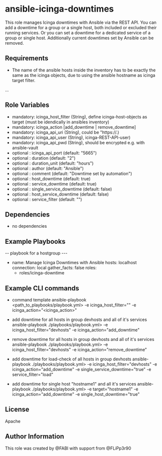 ansible-icinga-downtimes
=========

This role manages Icinga downtimes with Ansible via the REST API.
You can add a downtime for a group or a single host, both included or excluded their running services.
Or you can set a downtime for a dedicated service of a group or single host.
Additionally current downtimes set by Ansible can be removed.


Requirements
------------

- The name of the ansible hosts inside the inventory has to be exactly the same as the icinga objects, due to using the ansible hostname as icinga target filter.

...

Role Variables
--------------

- mandatory: icinga_host_filter       (String), define icinga-host-objects as target (must be idendically in ansibles inventory)
- mandatory: icinga_action            [add_downtime | remove_downtime]
- mandatory: icinga_api_uri           (String), could be "https://<hostname>.<domain>)
- mandatory: icinga_api_user          (String), icinga-REST-API-user)
- mandatory: icinga_api_pwd           (String), should be encrypted e.g. with ansible-vault
- optional : icinga_api_port          (default: "5665")
- optional : duration                 (default: "2")
- optional : duration_unit            (default: "hours")
- optional : author                   (default: "Ansible") 
- optional : comment                  (default: "Downtime set by automation")
- optional : host_downtime            (default: true)
- optional : service_downtime         (default: true)
- optional : single_service_downtime  (default: false)
- optional : host_service_downtime    (default: false)
- optional : service_filter           (default: "")

Dependencies
------------

- no dependencies


Example Playbooks
----------------

-- playbook for a hostgroup
\---
- name: Manage Icinga Downtimes with Ansible
  hosts: localhost
  connection: local
  gather_facts: false
  roles:
    - roles/icinga-downtime



Example CLI commands
-------

- command template
ansible-playbook <path_to_playbooks/playbook.yml> -e icinga_host_filter="<groupname>" -e icinga_action="<icinga_action>"

- add downtime for all hosts in group devhosts and all of it's services
ansible-playbook ./playbooks/playbook.yml> -e icinga_host_filter="devhosts" -e icinga_action="add_downtime"

- remove downtime for all hosts in group devhosts and all of it's services
ansible-playbook ./playbooks/playbook.yml> -e icinga_host_filter="devhosts" -e icinga_action="remove_downtime"

- add downtime for load-check of all hosts in group devhosts
ansible-playbook ./playbooks/playbook.yml> -e icinga_host_filter="devhosts" -e icinga_action="add_downtime" -e single_service_downtime="true" -e service_filter="load"

- add downtime for single host "hostname1" and all it's services
ansible-playbook ./playbooks/playbook.yml> -e target="hostname1" -e icinga_action="add_downtime" -e single_host_downtime="true"

License
-------

Apache


Author Information
------------------

This role was created by @FABI
with support from @FLiPp3r90
